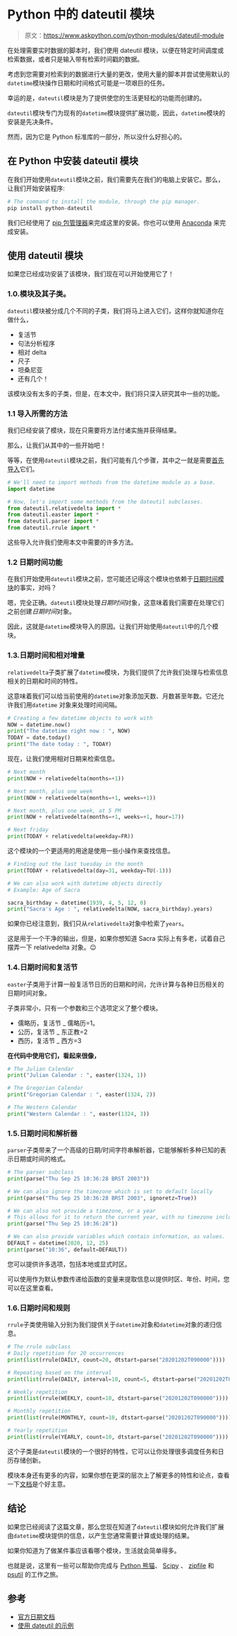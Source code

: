 # Python 中的 dateutil 模块

> 原文：<https://www.askpython.com/python-modules/dateutil-module>

在处理需要实时数据的脚本时，我们使用 dateutil 模块，以便在特定时间调度或检索数据，或者只是输入带有检索时间戳的数据。

考虑到您需要对检索到的数据进行大量的更改，使用大量的脚本并尝试使用默认的`datetime`模块操作日期和时间格式可能是一项艰巨的任务。

幸运的是，`dateutil`模块是为了提供使您的生活更轻松的功能而创建的。

`dateutil`模块专门为现有的`datetime`模块提供扩展功能，因此，`datetime`模块的安装是先决条件。

然而，因为它是 Python 标准库的一部分，所以没什么好担心的。

## 在 Python 中安装 dateutil 模块

在我们开始使用`dateutil`模块之前，我们需要先在我们的电脑上安装它。那么，让我们开始安装程序:

```py
# The command to install the module, through the pip manager.
pip install python-dateutil

```

我们已经使用了 [pip 包管理器](https://www.askpython.com/python-modules/python-pip)来完成这里的安装。你也可以使用 [Anaconda](https://www.askpython.com/python-modules/python-anaconda-tutorial) 来完成安装。

## 使用 dateutil 模块

如果您已经成功安装了该模块，我们现在可以开始使用它了！

### 1.0.模块及其子类。

`dateutil`模块被分成几个不同的子类，我们将马上进入它们，这样你就知道你在做什么，

*   复活节
*   句法分析程序
*   相对 delta
*   尺子
*   坦桑尼亚
*   还有几个！

该模块没有太多的子类，但是，在本文中，我们将只深入研究其中一些的功能。

### 1.1 导入所需的方法

我们已经安装了模块，现在只需要将方法付诸实施并获得结果。

那么，让我们从其中的一些开始吧！

等等，在使用`dateutil`模块之前，我们可能有几个步骤，其中之一就是需要[首先导入](https://www.askpython.com/python/python-import-statement)它们。

```py
# We'll need to import methods from the datetime module as a base.
import datetime

# Now, let's import some methods from the dateutil subclasses.
from dateutil.relativedelta import *
from dateutil.easter import *
from dateutil.parser import *
from dateutil.rrule import *

```

这些导入允许我们使用本文中需要的许多方法。

### 1.2 日期时间功能

在我们开始使用`dateutil`模块之前，您可能还记得这个模块也依赖于[日期时间模块](https://www.askpython.com/python-modules/python-datetime-module)的事实，对吗？

嗯，完全正确。`dateutil`模块处理*日期时间*对象，这意味着我们需要在处理它们之前创建*日期时间*对象。

因此，这就是`datetime`模块导入的原因。让我们开始使用`dateutil`中的几个模块。

### 1.3.日期时间和相对增量

`relativedelta`子类扩展了`datetime`模块，为我们提供了允许我们处理与检索信息相关的日期和时间的特性。

这意味着我们可以给当前使用的`datetime`对象添加天数、月数甚至年数。它还允许我们用`datetime` 对象来处理时间间隔。

```py
# Creating a few datetime objects to work with
NOW = datetime.now()
print("The datetime right now : ", NOW)
TODAY = date.today()
print("The date today : ", TODAY)

```

现在，让我们使用相对日期来检索信息。

```py
# Next month
print(NOW + relativedelta(months=+1))

# Next month, plus one week
print(NOW + relativedelta(months=+1, weeks=+1))

# Next month, plus one week, at 5 PM
print(NOW + relativedelta(months=+1, weeks=+1, hour=17))

# Next friday
print(TODAY + relativedelta(weekday=FR))

```

这个模块的一个更适用的用途是使用一些小操作来查找信息。

```py
# Finding out the last tuesday in the month
print(TODAY + relativedelta(day=31, weekday=TU(-1)))

# We can also work with datetime objects directly
# Example: Age of Sacra

sacra_birthday = datetime(1939, 4, 5, 12, 0)
print("Sacra's Age : ", relativedelta(NOW, sacra_birthday).years)

```

如果你已经注意到，我们只从`relativedelta`对象中检索了`years`。

这是用于一个干净的输出，但是，如果你想知道 Sacra 实际上有多老，试着自己摆弄一下 relativedelta 对象。😉

### 1.4.日期时间和复活节

`easter`子类用于计算一般复活节日历的日期和时间，允许计算与各种日历相关的日期时间对象。

子类非常小，只有一个参数和三个选项定义了整个模块。

*   儒略历，复活节 _ 儒略历=1。
*   公历，复活节 _ 东正教=2
*   西历，复活节 _ 西方=3

**在代码中使用它们，看起来很像，**

```py
# The Julian Calendar
print("Julian Calendar : ", easter(1324, 1))

# The Gregorian Calendar
print("Gregorian Calendar : ", easter(1324, 2))

# The Western Calendar
print("Western Calendar : ", easter(1324, 3))

```

### 1.5.日期时间和解析器

`parser`子类带来了一个高级的日期/时间字符串解析器，它能够解析多种已知的表示日期或时间的格式。

```py
# The parser subclass
print(parse("Thu Sep 25 10:36:28 BRST 2003"))

# We can also ignore the timezone which is set to default locally
print(parse("Thu Sep 25 10:36:28 BRST 2003", ignoretz=True))

# We can also not provide a timezone, or a year
# This allows for it to return the current year, with no timezone inclusion.
print(parse("Thu Sep 25 10:36:28"))

# We can also provide variables which contain information, as values.
DEFAULT = datetime(2020, 12, 25)
print(parse("10:36", default=DEFAULT))

```

您可以提供许多选项，包括本地或显式时区。

可以使用作为默认参数传递给函数的变量来提取信息以提供时区、年份、时间，您可以在这里查看。

### 1.6.日期时间和规则

`rrule`子类使用输入分别为我们提供关于`datetime`对象和`datetime`对象的递归信息。

```py
# The rrule subclass
# Daily repetition for 20 occurrences
print(list(rrule(DAILY, count=20, dtstart=parse("20201202T090000"))))

# Repeating based on the interval
print(list(rrule(DAILY, interval=10, count=5, dtstart=parse("20201202T090000"))))

# Weekly repetition
print(list(rrule(WEEKLY, count=10, dtstart=parse("20201202T090000"))))

# Monthly repetition
print(list(rrule(MONTHLY, count=10, dtstart=parse("20201202T090000"))))

# Yearly repetition
print(list(rrule(YEARLY, count=10, dtstart=parse("20201202T090000"))))

```

这个子类是`dateutil`模块的一个很好的特性，它可以让你处理很多调度任务和日历存储创新。

模块本身还有更多的内容，如果你想在更深的层次上了解更多的特性和论点，查看一下[文档](https://dateutil.readthedocs.io/en/stable/index.html)是个好主意。

## 结论

如果您已经阅读了这篇文章，那么您现在知道了`dateutil`模块如何允许我们扩展由`datetime`模块提供的信息，以产生您通常需要计算或处理的结果。

如果你知道为了做某件事应该看哪个模块，生活就会简单得多。

也就是说，这里有一些可以帮助你完成与 [Python 熊猫](https://www.askpython.com/python-modules/pandas/python-pandas-module-tutorial)、 [Scipy](https://www.askpython.com/python-modules/python-scipy) 、 [zipfile](https://www.askpython.com/python-modules/zipfile-module) 和 [psutil](https://www.askpython.com/python-modules/psutil-module) 的工作之旅。

## 参考

*   [官方日期文档](https://dateutil.readthedocs.io/en/stable/)
*   [使用 dateutil 的示例](https://dateutil.readthedocs.io/en/stable/examples.html#)